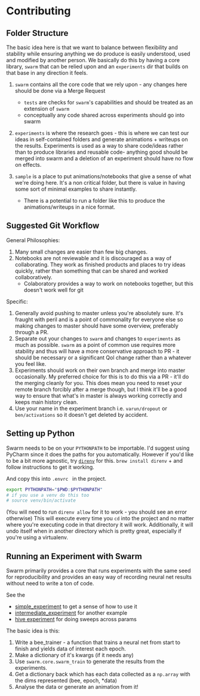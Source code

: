 # Contributing

## Folder Structure

The basic idea here is that we want to balance between flexibility and stability while ensuring anything we do produce is easily understood, used and modified by another person. We basically do this by having a core library, `swarm` that can be relied upon and an `experiments` dir that builds on that base in any direction it feels.

1. `swarm` contains all the core code that we rely upon - any changes here should be done via a Merge Request
    - `tests` are checks for `swarm`'s capabilities and should be treated as an extension of `swarm`
    - conceptually any code shared across experiments should go into swarm

2. `experiments` is where the research goes - this is where we can test our ideas in self-contained folders and generate animations + writeups on the results. Experiments is used as a way to share code/ideas rather than to produce libraries and reusable code- anything good should be merged into swarm and a deletion of an experiment should have no flow on effects.

3. `sample` is a place to put animations/notebooks that give a sense of what we're doing here. It's a non critical folder, but there is value in having some sort of minimal examples to share instantly.
    - There is a potential to run a folder like this to produce the animations/writeups in a nice format.

## Suggested Git Workflow

General Philosophies:

1. Many small changes are easier than few big changes.
2. Notebooks are not reviewable and it is discouraged as a way of collaborating. They work as finished products and places to try ideas quickly, rather than something that can be shared and worked collaboratively.
    - Colaboratory provides a way to work on notebooks together, but this doesn't work well for git

Specific:

1. Generally avoid pushing to master unless you're absolutely sure. It's fraught with peril and is a point of commonality for everyone else so making changes to master should have some overview, preferably through a PR.
2. Separate out your changes to `swarm` and changes to `experiments` as much as possible. `swarm` as a point of common use requires more stability and thus will have a more conservative approach to PR - it should be necessary or a significant Qol change rather than a whatever you feel like.
3. Experiments should work on their own branch and merge into master occasionally. My preferred choice for this is to do this via a PR - it'll do the merging cleanly for you. This does mean you need to reset your remote branch forcibly after a merge though, but I think it'll be a good way to ensure that what's in master is always working correctly and keeps main history clean.
4. Use your name in the experiment branch i.e. `varun/dropout` or `ben/activations` so it doesn't get deleted by accident.

## Setting up Python

Swarm needs to be on your `PYTHONPATH` to be importable. I'd suggest using PyCharm since it does the paths for you automatically. However if you'd like to be a bit more agnostic, try [`direnv`](https://direnv.net/) for this. `brew install direnv` + and follow instructions to get it working.

And copy this into `.envrc ` in the project.

```bash
export PYTHONPATH="$PWD:$PYTHONPATH"
# if you use a venv do this too
# source venv/bin/activate
```
(You will need to run `direnv allow` for it to work - you should see an error otherwise)
This will execute every time you `cd` into the project and no matter where you're executing code in that directory it will work. Additionally, it will undo itself when in another directory which is pretty great, especially if you're using a virtualenv.

## Running an Experiment with Swarm

Swarm primarily provides a core that runs experiments with the same seed for reproducibility and provides an easy way of recording neural net results without need to write a ton of code.

See the
- [simple_experiment](experiments/sample/simple_experiment.py) to get a sense of how to use it
- [intermediate_experiment](experiments/sample/intermediate_experiment.py) for another example
- [hive experiment](experiments/sample/hive_experiment.py) for doing sweeps across params

The basic idea is this:

1. Write a bee_trainer - a function that trains a neural net from start to finish and yields data of interest each epoch.
2. Make a dictionary of it's kwargs (if it needs any)
3. Use `swarm.core.swarm_train` to generate the results from the experiments.
4. Get a dictionary back which has each data collected as a `np.array` with the dims represented (bee, epoch, \*data)
5. Analyse the data or generate an animation from it!
